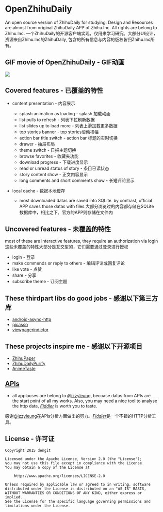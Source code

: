 # OpenZhihuDaily
An open source version of ZhihuDaily for studying. Design and Resources are almost from original ZhihuDaily APP of Zhihu.Inc.
All rights are belong to Zhihu.Inc.
一个ZhihuDaily的开源客户端实现，仅用来学习研究。大部分UI设计，资源来自Zhihu.Inc的ZhihuDaily, 包含的所有信息与内容的版权皆归Zhihu.Inc所有。

## GIF movie of OpenZhihuDaily - GIF动画
![][0]

## Covered features - 已覆盖的特性
  - content presentation - 内容展示
    - splash animation as loading - splash 加载动画
    - list pulls to refresh - 列表下拉刷新数据
    - list slides up to load more - 列表上滑加载更多数据
    - top stories banner - top stories滚动横幅
    - action bar title switch - action bar 标题的实时切换
    - drawer - 抽屉布局
    - theme switch - 日报主题切换
    - browse favorites - 收藏夹功能
    - download progress - 下载进度显示
    - read or unread status of story - 条目已读状态
    - story content show - 正文内容显示
    - long comments and short comments show - 长短评论显示
    
  - local cache - 数据本地缓存
    - most downloaded datas are saved into SQLite. by contrast, official APP saves those datas with files
      大部分浏览过的内容都存储在SQLite数据库中，相比之下，官方的APP则存储在文件内
  
## Uncovered features - 未覆盖的特性
  most of these are interactive features, they require an authorization via login
  这些未覆盖的特性大部分是互交型的，它们需要通过登录进行授权

  - login - 登录
  - make commends or reply to others - 编辑评论或回复评论
  - like vote - 点赞
  - share - 分享
  - subscribe theme - 订阅主题

## These thirdpart libs do good jobs - 感谢以下第三方库
  - [android-async-http][1]
  - [picasso][2]
  - [viewpagerindictor][3]
  
## These projects inspire me - 感谢以下开源项目
  - [ZhihuPaper][4]
  - [ZhihuDailyPurify][5]
  - [AnimeTaste][6]

## [APIs][7]
  - all applauses are belong to [@izzyleung][8], becuase datas from APIs are the start point of all my works. Also, you may      need a nice tool to analyse the http data, [*Fiddler*][9] is worth you to taste.
  
  感谢[@izzyleung][8]在APIs分析方面做出的努力。[*Fiddler*][9]是一个不错的HTTP分析工具。

## License - 许可证
    Copyright 2015 dengit
    
    Licensed under the Apache License, Version 2.0 (the "License");
    you may not use this file except in compliance with the License.
    You may obtain a copy of the License at
    
        http://www.apache.org/licenses/LICENSE-2.0
    
    Unless required by applicable law or agreed to in writing, software
    distributed under the License is distributed on an "AS IS" BASIS,
    WITHOUT WARRANTIES OR CONDITIONS OF ANY KIND, either express or implied.
    See the License for the specific language governing permissions and
    limitations under the License.

  [0]: https://cloud.githubusercontent.com/assets/11329773/10941824/1700950a-8348-11e5-9b9a-6ed4c024e8db.gif
  [1]: https://github.com/loopj/android-async-http
  [2]: https://github.com/square/picasso
  [3]: https://github.com/JakeWharton/Android-ViewPagerIndicator
  [4]: https://github.com/cundong/ZhihuPaper
  [5]: https://github.com/izzyleung/ZhihuDailyPurify
  [6]: https://github.com/daimajia/AnimeTaste
  [7]: https://github.com/izzyleung/ZhihuDailyPurify/wiki/%E7%9F%A5%E4%B9%8E%E6%97%A5%E6%8A%A5-API-%E5%88%86%E6%9E%90
  [8]: https://github.com/izzyleung
  [9]: http://www.telerik.com/fiddler
  

